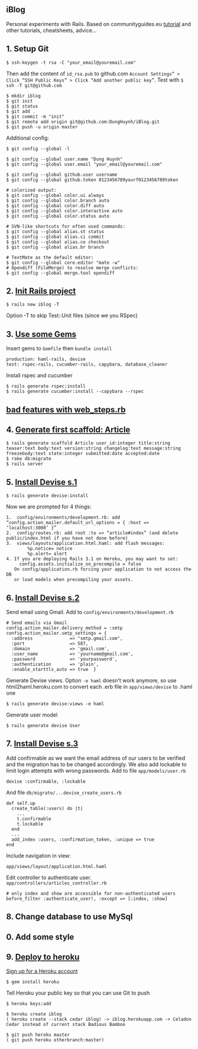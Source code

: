 iBlog
-----
Personal experiments with Rails.
Based on communityguides.eu [tutorial](http://www.communityguides.eu/articles/1) and other tutorials, cheatsheets, advice...

## 1. Setup Git

    $ ssh-keygen -t rsa -C "your_email@youremail.com"
    
Then add the content of `id_rsa.pub` to github.com `Account Settings” > Click “SSH Public Keys” > Click “Add another public key”`. Test with `$ ssh -T git@github.com`

    $ mkdir iblog
    $ git init
    $ git status
    $ git add .
    $ git commit -m "init"
    $ git remote add origin git@github.com:DungHuynh/iBlog.git
    $ git push -u origin master

Additional config:

    $ git config --global -l
    
    $ git config --global user.name "Dung Huynh"
    $ git config --global user.email "your_email@youremail.com"
    
    $ git config --global github.user username
    $ git config --global github.token 0123456789yourf0123456789token
    
    # colorized output:
    $ git config --global color.ui always
    $ git config --global color.branch auto
    $ git config --global color.diff auto
    $ git config --global color.interactive auto
    $ git config --global color.status auto
    
    # SVN-like shortcuts for often used commands:
    $ git config --global alias.st status
    $ git config --global alias.ci commit
    $ git config --global alias.co checkout
    $ git config --global alias.br branch
    
    # TextMate as the default editor:
    $ git config --global core.editor "mate -w"
    # Opendiff (FileMerge) to resolve merge conflicts:
    $ git config --global merge.tool opendiff
    
## 2. [Init Rails project](https://github.com/DungHuynh/iBlog/commit/86a31ee13d0e5fb9a425418b5edd9cac73dcf62d)

    $ rails new iblog -T
    
Option -T to skip Test::Unit files (since we you RSpec)

## 3. [Use some Gems](https://github.com/DungHuynh/iBlog/commit/7ba7717257aa2d0bfaf0f76e9dbbdabcff357768)

Insert gems to `Gemfile` then `bundle install`

    production: haml-rails, devise
    test: rspec-rails, cucumber-rails, capybara, database_cleaner
    
Install rspec and cucumber

    $ rails generate rspec:install
    $ rails generate cucumber:install --capybara --rspec

## [bad features with web_steps.rb](https://github.com/DungHuynh/iBlog/commit/32b1603db6081a57dcacdbab40acee66accc53a1)

## 4. [Generate first scaffold: Article](https://github.com/DungHuynh/iBlog/commit/6507507b3fcc12031b14bd047b543988f817e5a3)

    $ rails generate scaffold Article user_id:integer title:string teaser:text body:text version:string changelog:text message:string freezebody:text state:integer submitted:date accepted:date
    $ rake db:migrate
    $ rails server
    
## 5. [Install Devise s.1](https://github.com/DungHuynh/iBlog/commit/13836759512b7397ebf87ab5a3d984f6db348e77)
    $ rails generate devise:install

Now we are prompted for 4 things:

    1.  config/environments/development.rb: add “config.action_mailer.default_url_options = { :host => ‘localhost:3000’ }”
    2.  config/routes.rb: add root :to => “article#index” (and delete public/index.html if you have not done before)
    3.  views/layouts/application.html.haml: add flash messages:
            %p.notice= notice
            %p.alert= alert
    4. If you are deploying Rails 3.1 on Heroku, you may want to set:
         config.assets.initialize_on_precompile = false
       On config/application.rb forcing your application to not access the DB
       or load models when precompiling your assets.

## 6. [Install Devise s.2](https://github.com/DungHuynh/iBlog/commit/42468cfcf4214efe6ae5380d0a3906f392efa53e)

Send email using Gmail. Add to `config/environments/development.rb`

    # Send emails via Gmail
    config.action_mailer.delivery_method = :smtp
    config.action_mailer.smtp_settings = {
      :address              => "smtp.gmail.com",
      :port                 => 587,
      :domain               => 'gmail.com',
      :user_name            => 'yourname@gmail.com',
      :password             => 'yourpassword',
      :authentication       => 'plain',
      :enable_starttls_auto => true  }

Generate Devise views. Option `-e haml` doesn't work anymore, so use html2haml.heroku.com to convert each .erb file in `app/views/devise` to .haml one

    $ rails generate devise:views -e haml

Generate user model

    $ rails generate devise User

## 7. [Install Devise s.3](https://github.com/DungHuynh/iBlog/commit/37e72cbf22dc6d494fb7c6846873fae1bb50a44b)

Add confirmable as we want the email address of our users to be verified and the migration has to be changed accordingly. We also add lockable to limit login attempts with wrong passwords. Add to file `app/models/user.rb`

    devise :confirmable, :lockable

And file `db/migrate/...devise_create_users.rb`

    def self.up
      create_table(:users) do |t|
        ...
        t.confirmable
        t.lockable
      end
      ...
      add_index :users, :confirmation_token, :unique => true
    end

Include navigation in view:

    app/views/layout/application.html.haml

Edit controller to authenticate user. `app/controllers/articles_controller.rb`

    # only index and show are accessible for non-authenticated users
    before_filter :authenticate_user!, :except => [:index, :show]

## 8. Change database to use MySql

## 0. Add some style

## 9. [Deploy to heroku](https://github.com/DungHuynh/iBlog/commit/0987b1b9c19bbe727152ffaf810b1c6f7dd4483d)

[Sign up for a Heroku account](http://api.heroku.com/signup)

    $ gem install heroku

Tell Heroku your public key so that you can use Git to push

    $ heroku keys:add
    
    $ heroku create iblog
    ( heroku create --stack cedar iblog) -> iblog.herokuapp.com -> Celadon Cedar instead of current stack Badious Bamboo
    
    $ git push heroku master
    ( git push heroku otherbranch:master)
